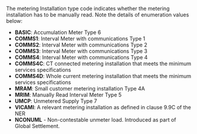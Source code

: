 The metering Installation type code indicates whether the metering installation has to be manually read. Note the details of enumeration values below:
  - **BASIC**: Accumulation Meter Type 6
  - **COMMS1**: Interval Meter with communications Type 1
  - **COMMS2**: Interval Meter with communications Type 2
  - **COMMS3**: Interval Meter with communications Type 3
  - **COMMS4**: Interval Meter with communications Type 4
  - **COMMS4C**: CT connected metering installation that meets the minimum services specifications
  - **COMMS4D**: Whole current metering installation that meets the minimum services specifications
  - **MRAM**: Small customer metering installation Type 4A
  - **MRIM**: Manually Read Interval Meter Type 5
  - **UMCP**: Unmetered Supply Type 7
  - **VICAMI**: A relevant metering installation as defined in clause 9.9C of the NER
  - **NCONUML** - Non-contestable unmeter load. Introduced as part of Global Settlement.